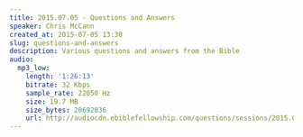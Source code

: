 ```yaml
---
title: 2015.07.05 - Questions and Answers
speaker: Chris McCann
created_at: 2015-07-05 13:30
slug: questions-and-answers
description: Various questions and answers from the Bible
audio:
  mp3_low:
    length: '1:26:13'
    bitrate: 32 Kbps
    sample_rate: 22050 Hz
    size: 19.7 MB
    size_bytes: 20692036
    url: http://audiocdn.ebiblefellowship.com/questions/sessions/2015.07.05_McCann_-_Questions_and_Answers.mp3
---
```


